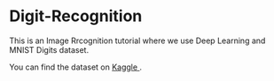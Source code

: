 # Digit-Recognition
This is an Image Rrcognition tutorial where we use Deep Learning and MNIST Digits dataset.

You can find the dataset on <a href="https://www.kaggle.com/c/digit-recognizer"> Kaggle </a>.
